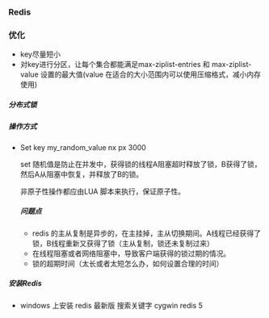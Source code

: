 ### Redis

### 优化

* key尽量短小
* 对key进行分区，让每个集合都能满足max-ziplist-entries    和 max-ziplist-value 设置的最大值(value 在适合的大小范围内可以使用压缩格式，减小内存使用)

##### 分布式锁

##### 操作方式

* Set key my_random_value nx px 3000

  set 随机值是防止在并发中，获得锁的线程A阻塞超时释放了锁，B获得了锁，然后A从阻塞中恢复，并释放了B的锁。

  非原子性操作都应由LUA 脚本来执行，保证原子性。

  ##### 问题点

  * redis 的主从复制是异步的，在主挂掉，主从切换期间。A线程已经获得了锁，B线程重新又获得了锁（主从复制，锁还未复制过来）
  * 在线程阻塞或者网络阻塞中，导致客户端获得的锁过期的情况。
  * 锁的超期时间（太长或者太短怎么办，如何设置合理的时间）

##### 安装Redis

* windows 上安装 redis 最新版 搜索关键字  cygwin redis 5